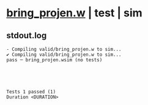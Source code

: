 # [bring_projen.w](../../../../../examples/tests/valid/bring_projen.w) | test | sim

## stdout.log
```log
- Compiling valid/bring_projen.w to sim...
✔ Compiling valid/bring_projen.w to sim...
pass ─ bring_projen.wsim (no tests)
 




Tests 1 passed (1) 
Duration <DURATION>

```

